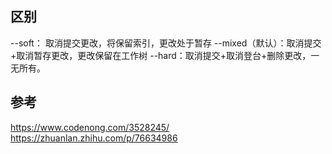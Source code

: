 ## 区别
--soft： 取消提交更改，将保留索引，更改处于暂存
--mixed（默认）：取消提交+取消暂存更改，更改保留在工作树
--hard：取消提交+取消登台+删除更改，一无所有。


## 参考
https://www.codenong.com/3528245/
https://zhuanlan.zhihu.com/p/76634986